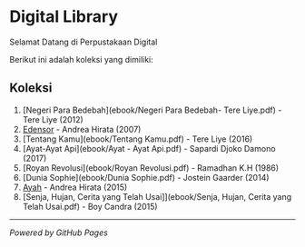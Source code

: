 # Digital Library 

Selamat Datang di Perpustakaan Digital

Berikut ini adalah koleksi yang dimiliki:
## Koleksi

1. [Negeri Para Bedebah](ebook/Negeri Para Bedebah- Tere Liye.pdf) - Tere Liye (2012)
2. [Edensor](ebook/Edensor.pdf) - Andrea Hirata (2007)
3. [Tentang Kamu](ebook/Tentang Kamu.pdf) - Tere Liye (2016)
4. [Ayat-Ayat Api](ebook/Ayat - Ayat Api.pdf) - Sapardi Djoko Damono (2017)
5. [Royan Revolusi](ebook/Royan Revolusi.pdf) - Ramadhan K.H (1986)
6. [Dunia Sophie](ebook/Dunia Sophie.pdf) - Jostein Gaarder (2014)
7. [Ayah](ebook/Ayah.pdf) - Andrea Hirata (2015)
8. [Senja, Hujan, Cerita yang Telah Usai]](ebook/Senja, Hujan, Cerita yang Telah Usai.pdf) - Boy Candra (2015)
   

---

*Powered by GitHub Pages* 
